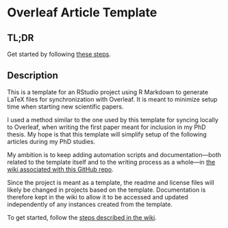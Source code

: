 # Overleaf Article Template

## TL;DR

Get started by following [these steps](https://github.com/JonasEngstrom/overleaf-article-template/wiki/Setup:-New-Article).

## Description

This is a template for an RStudio project using R Markdown to generate LaTeX files for synchronization with Overleaf. It is meant to minimize setup time when starting new scientific papers.

I used a method similar to the one used by this template for syncing locally to Overleaf, when writing the first paper meant for inclusion in my PhD thesis. My hope is that this template will simplify setup of the following articles during my PhD studies.

My ambition is to keep adding automation scripts and documentation—both related to the template itself and to the writing process as a whole—in [the wiki associated with this GitHub repo](https://github.com/JonasEngstrom/overleaf-article-template/wiki).

Since the project is meant as a template, the readme and license files will likely be changed in projects based on the template. Documentation is therefore kept in the wiki to allow it to be accessed and updated independently of any instances created from the template.

To get started, follow the [steps described in the wiki](https://github.com/JonasEngstrom/overleaf-article-template/wiki/Setup:-New-Article).
